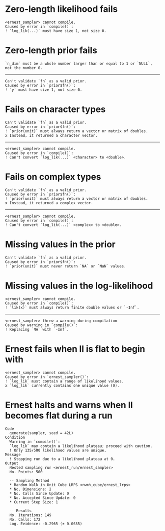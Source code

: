 # Zero-length likelihood fails

    <ernest_sampler> cannot compile.
    Caused by error in `compile()`:
    ! `log_lik(...)` must have size 1, not size 0.

# Zero-length prior fails

    `n_dim` must be a whole number larger than or equal to 1 or `NULL`, not the number 0.

---

    Can't validate `fn` as a valid prior.
    Caused by error in `prior$fn()`:
    ! `y` must have size 1, not size 0.

# Fails on character types

    Can't validate `fn` as a valid prior.
    Caused by error in `prior$fn()`:
    ! `prior(unit)` must always return a vector or matrix of doubles.
    x Instead, it returned a character vector.

---

    <ernest_sampler> cannot compile.
    Caused by error in `compile()`:
    ! Can't convert `log_lik(...)` <character> to <double>.

# Fails on complex types

    Can't validate `fn` as a valid prior.
    Caused by error in `prior$fn()`:
    ! `prior(unit)` must always return a vector or matrix of doubles.
    x Instead, it returned a complex vector.

---

    <ernest_sampler> cannot compile.
    Caused by error in `compile()`:
    ! Can't convert `log_lik(...)` <complex> to <double>.

# Missing values in the prior

    Can't validate `fn` as a valid prior.
    Caused by error in `prior$fn()`:
    ! `prior(unit)` must never return `NA` or `NaN` values.

# Missing values in the log-likelihood

    <ernest_sampler> cannot compile.
    Caused by error in `compile()`:
    ! `lik(x)` must always return finite double values or `-Inf`.

---

    <ernest_sampler> threw a warning during compilation
    Caused by warning in `compile()`:
    ! Replacing `NA` with `-Inf`.

# Ernest fails when ll is flat to begin with

    <ernest_sampler> cannot compile.
    Caused by error in `ernest_sampler()`:
    ! `log_lik` must contain a range of likelihood values.
    x `log_lik` currently contains one unique value (0).

# Ernest halts and warns when ll becomes flat during a run

    Code
      generate(sampler, seed = 42L)
    Condition
      Warning in `compile()`:
      `log_lik` may contain a likelihood plateau; proceed with caution.
      ! Only 135/500 likelihood values are unique.
    Message
      ! Stopping run due to a likelihood plateau at 0.
    Output
      Nested sampling run <ernest_run/ernest_sampler>
      No. Points: 500
      
      -- Sampling Method 
      * Random Walk in Unit Cube LRPS <rwmh_cube/ernest_lrps>
      * No. Dimensions: 2
      * No. Calls Since Update: 0
      * No. Accepted Since Update: 0
      * Current Step Size: 1
      
      -- Results 
      No. Iterations: 149
      No. Calls: 172
      Log. Evidence: -0.2965 (± 0.0635)

